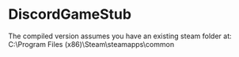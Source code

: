 # DiscordGameStub
The compiled version assumes you have an existing steam folder at: C:\Program Files (x86)\Steam\steamapps\common
